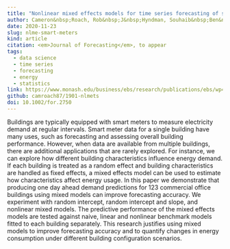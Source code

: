```yaml
---
title: "Nonlinear mixed effects models for time series forecasting of smart meter demand"
author: Cameron&nbsp;Roach, Rob&nbsp;J&nbsp;Hyndman, Souhaib&nbsp;Ben&nbsp;Taieb
date: 2020-11-23
slug: nlme-smart-meters
kind: article
citation: <em>Journal of Forecasting</em>, to appear
tags:
  - data science
  - time series
  - forecasting
  - energy
  - statistics
link: https://www.monash.edu/business/ebs/research/publications/ebs/wp41-2020.pdf
github: camroach87/1901-nlmets
doi: 10.1002/for.2750
---
```


Buildings are typically equipped with smart meters to measure electricity demand at regular intervals. Smart meter data for a single building have many uses, such as forecasting and assessing overall building performance. However, when data are available from multiple buildings, there are additional applications that are rarely explored. For instance, we can explore how different building characteristics influence energy demand. If each building is treated as a random effect and building characteristics are handled as fixed effects, a mixed effects model can be used to estimate how characteristics affect energy usage. In this paper we demonstrate that producing one day ahead demand predictions for 123 commercial office buildings using mixed models can improve forecasting accuracy. We experiment with random intercept, random intercept and slope, and nonlinear mixed models. The predictive performance of the mixed effects models are tested against naive, linear and nonlinear benchmark models fitted to each building separately. This research justifies using mixed models to improve forecasting accuracy and to quantify changes in energy consumption under different building configuration scenarios.